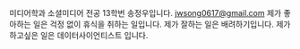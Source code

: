 미디어학과 소셜미디어 전공 13학번 송정우입니다.
jwsong0617@gmail.com
제가 좋아하는 일은 걱정 없이 휴식을 취하는 일입니다.
제가 잘하는 일은 배려하기입니다.
제가 하고싶은 일은 데이터사이언티스트 입니다.
